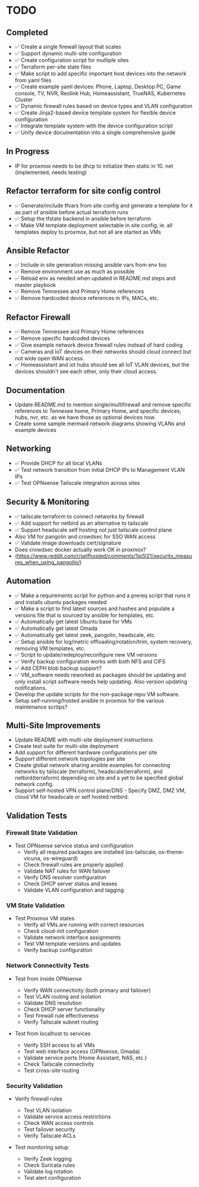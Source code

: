 # TODO

## Completed

- ✅ Create a single firewall layout that scales
- ✅ Support dynamic multi-site configuration
- ✅ Create configuration script for multiple sites
- ✅ Terraform per-site state files
- ✅ Make script to add specific important host devices into the network from yaml files
- ✅ Create example yaml devices: Phone, Laptop, Desktop PC, Game console, TV, NVR, Reolink Hub, Homeassistant, TrueNAS, Kubernetes Cluster
- ✅ Dynamic firewall rules based on device types and VLAN configuration
- ✅ Create Jinja2-based device template system for flexible device configuration
- ✅ Integrate template system with the device configuration script
- ✅ Unify device documentation into a single comprehensive guide

## In Progress

- IP for proxmox needs to be dhcp to initialize then static in 10. net (implemented, needs testing)

## Refactor terraform for site config control

- ✅ Generate/include tfvars from site config and generate a template for it as part of ansible before actual terraform runs
- ✅ Setup the tfstate backend in ansible before terraform
- ✅ Make VM template deployment selectable in site config, ie. all templates deploy to proxmox, but not all are started as VMs

## Ansible Refactor

- ✅ Include in site generation missing ansible vars from env too
- ✅ Remove environment use as much as possible
- ✅ Reload env as needed when updated in README.md steps and master playbook
- ✅ Remove Tennessee and Primary Home references
- ✅ Remove hardcoded device references in IPs, MACs, etc.

## Refactor Firewall

- ✅ Remove Tennessee and Primary Home references
- ✅ Remove specific hardcoded devices
- ✅ Give example network device firewall rules instead of hard coding
- ✅ Cameras and IoT devices on their networks should cloud connect but not wide open WAN access.
- ✅ Homeassistant and iot hubs should see all IoT VLAN devices, but the devices shouldn't see each other, only their cloud access.

## Documentation

- Update README.md to mention single/multifirewall and remove specific references to Tennesee home, Primary Home, and specific devices, hubs, nvr, etc. as we have those as optional devices now.
- Create some sample mermaid network diagrams showing VLANs and example devices

## Networking

- ✅ Provide DHCP for all local VLANs
- ✅ Test network transition from initial DHCP IPs to Management VLAN IPs
- ✅ Test OPNsense Tailscale integration across sites

## Security & Monitoring

- ✅ tailscale terraform to connect networks by firewall
- ✅ Add support for netbird as an alternative to tailscale
- ✅ Support headscale self hosting not just tailscale control plane
- Also VM for pangolin and crowdsec for SSO WAN access
- ✅ Validate image downloads cert/signature
- Does crowdsec docker actually work OK in proxmox?
- (https://www.reddit.com/r/selfhosted/comments/1jp5l21/security_measures_when_using_pangolin/)

## Automation

- ✅ Make a requirements script for python and a prereq script that runs it and installs ubuntu packages needed
- ✅ Make a script to find latest sources and hashes and populate a versions file that is sourced by ansible for templates, etc.
- ✅ Automatically get latest Ubuntu base for VMs
- ✅ Automatically get latest Omada
- ✅ Automatically get latest zeek, pangolin, headscale, etc.
- ✅  Setup ansible for log/metric offloading/rotation/trim, system recovery, removing VM templates, etc.
- ✅  Script to update/redeploy/reconfigure new VM versions
- ✅ Verify backup configuration works with both NFS and CIFS
- ✅ Add CEPH blob backup support?
- ✅ VM_software needs reworked as packages should be updating and only install script software needs help updating.  Also version updating notifications.
- Develop the update scripts for the non-package repo VM software.
- Setup self-running/hosted ansible in proxmox for the various maintenance scritps?

## Multi-Site Improvements

- Update README with multi-site deployment instructions
- Create test suite for multi-site deployment
- Add support for different hardware configurations per site
- Support different network topologies per site
- Create global network sharing ansible examples for connecting networks by tailscale (terraform), headscale(terraform), and netbird(terraform) depending on site and a yet to be specified global network config.
- Support self-hosted VPN control plane/DNS - Specify DMZ, DMZ VM, cloud VM for headscale or self hosted netbird.

## Validation Tests

### Firewall State Validation
- Test OPNsense service status and configuration
  - Verify all required packages are installed (os-tailscale, os-theme-vicuna, os-wireguard)
  - Check firewall rules are properly applied
  - Validate NAT rules for WAN failover
  - Verify DNS resolver configuration
  - Check DHCP server status and leases
  - Validate VLAN configuration and tagging

### VM State Validation
- Test Proxmox VM states
  - Verify all VMs are running with correct resources
  - Check cloud-init configuration
  - Validate network interface assignments
  - Test VM template versions and updates
  - Verify backup configuration

### Network Connectivity Tests
- Test from inside OPNsense
  - Verify WAN connectivity (both primary and failover)
  - Test VLAN routing and isolation
  - Validate DNS resolution
  - Check DHCP server functionality
  - Test firewall rule effectiveness
  - Verify Tailscale subnet routing

- Test from localhost to services
  - Verify SSH access to all VMs
  - Test web interface access (OPNsense, Omada)
  - Validate service ports (Home Assistant, NAS, etc.)
  - Check Tailscale connectivity
  - Test cross-site routing

### Security Validation
- Verify firewall rules
  - Test VLAN isolation
  - Validate service access restrictions
  - Check WAN access controls
  - Test failover security
  - Verify Tailscale ACLs

- Test monitoring setup
  - Verify Zeek logging
  - Check Suricata rules
  - Validate log rotation
  - Test alert configuration
